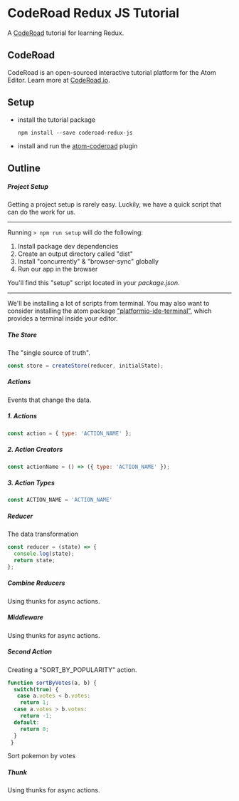 # CodeRoad Redux JS Tutorial

A [CodeRoad](https://coderoad.github.io) tutorial for learning Redux.


## CodeRoad

CodeRoad is an open-sourced interactive tutorial platform for the Atom Editor. Learn more at [CodeRoad.io](http://coderoad.io).


## Setup

* install the tutorial package

    `npm install --save coderoad-redux-js`

* install and run the [atom-coderoad](https://github.com/coderoad/atom-coderoad) plugin


## Outline

##### Project Setup

Getting a project setup is rarely easy. Luckily, we have a quick script that can do the work for us.

---

Running `> npm run setup` will do the following:

1. Install package dev dependencies
2. Create an output directory called "dist"
3. Install "concurrently" & "browser-sync" globally
4. Run our app in the browser

You'll find this "setup" script located in your *package.json*.

---

We'll be installing a lot of scripts from terminal. You may also want to consider installing the atom package ["platformio-ide-terminal"](https://github.com/platformio/platformio-atom-ide-terminal), which provides a terminal inside your editor.

##### The Store

The "single source of truth".

```js
const store = createStore(reducer, initialState);
```

##### Actions

Events that change the data.

##### 1. Actions
```js
const action = { type: 'ACTION_NAME' };
```

##### 2. Action Creators

```js
const actionName = () => ({ type: 'ACTION_NAME' });
```

##### 3. Action Types

```js
const ACTION_NAME = 'ACTION_NAME'
```

##### Reducer

The data transformation

```js
const reducer = (state) => {
  console.log(state);
  return state;
};
```

##### Combine Reducers

Using thunks for async actions.

##### Middleware

Using thunks for async actions.

##### Second Action

Creating a "SORT_BY_POPULARITY" action.

```js
function sortByVotes(a, b) {
  switch(true) {
   case a.votes < b.votes:
    return 1;
  case a.votes > b.votes:
    return -1;
  default:
    return 0;
  }
 }
```

Sort pokemon by votes

##### Thunk

Using thunks for async actions.
